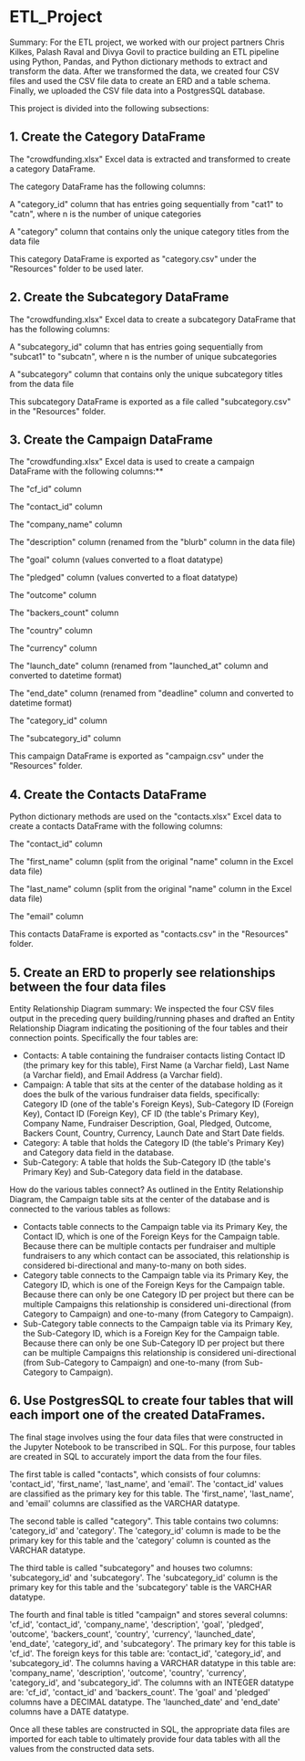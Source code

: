 # ETL_Project

Summary: For the ETL project, we worked with our project partners Chris Kilkes, Palash Raval and Divya Govil to practice building an ETL pipeline using Python, Pandas, and Python dictionary methods to extract and transform the data. After we transformed the data, we created four CSV files and used the CSV file data to create an ERD and a table schema. Finally, we uploaded the CSV file data into a PostgresSQL database.

This project is divided into the following subsections:


## **1. Create the Category DataFrame**

The "crowdfunding.xlsx" Excel data is extracted and transformed to create a category DataFrame. 

The category DataFrame has the following columns:

A "category_id" column that has entries going sequentially from "cat1" to "catn", where n is the number of unique categories

A "category" column that contains only the unique category titles from the data file

This category DataFrame is exported as "category.csv" under the "Resources" folder to be used later. 


## **2. Create the Subcategory DataFrame** 

The "crowdfunding.xlsx" Excel data to create a subcategory DataFrame that has the following columns:

A "subcategory_id" column that has entries going sequentially from "subcat1" to "subcatn", where n is the number of unique subcategories

A "subcategory" column that contains only the unique subcategory titles from the data file

This subcategory DataFrame is exported as a file called "subcategory.csv" in the "Resources" folder. 


## **3. Create the Campaign DataFrame** 

The "crowdfunding.xlsx" Excel data is used to create a campaign DataFrame with the following columns:**

The "cf_id" column

The "contact_id" column

The "company_name" column

The "description" column (renamed from the "blurb" column in the data file)

The "goal" column (values converted to a float datatype)

The "pledged" column (values converted to a float datatype)

The "outcome" column

The "backers_count" column

The "country" column

The "currency" column

The "launch_date" column (renamed from "launched_at" column and converted to datetime format)

The "end_date" column (renamed from "deadline" column and converted to datetime format)

The "category_id" column

The "subcategory_id" column

This campaign DataFrame is exported as "campaign.csv" under the "Resources" folder. 


## **4. Create the Contacts DataFrame**

Python dictionary methods are used on the "contacts.xlsx" Excel data to create a contacts DataFrame with the following columns:

The "contact_id" column

The "first_name" column (split from the original "name" column in the Excel data file) 

The "last_name" column (split from the original "name" column in the Excel data file) 

The "email" column 


This contacts DataFrame is exported as "contacts.csv" in the "Resources" folder.


## **5. Create an ERD to properly see relationships between the four data files**

Entity  Relationship Diagram summary:
We inspected the four CSV files output in the preceding query building/running phases and drafted an Entity Relationship Diagram indicating the positioning of the four tables and their connection points. Specifically the four tables are:
- Contacts: A table containing the fundraiser contacts listing Contact ID (the primary key for this table), First Name (a Varchar field), Last Name (a Varchar field), and Email Address (a Varchar field).
- Campaign: A table that sits at the center of the database holding as it does the bulk of the various fundraiser data fields, specifically: Category ID (one of the table's Foreign Keys), Sub-Category ID (Foreign Key), Contact ID (Foreign Key), CF ID (the table's Primary Key), Company Name, Fundraiser Description, Goal, Pledged, Outcome, Backers Count, Country, Currency, Launch Date and Start Date fields.
- Category: A table that holds the Category ID (the table's Primary Key) and Category data field in the database.
- Sub-Category: A table that holds the Sub-Category ID (the table's Primary Key) and Sub-Category data field in the database.

How do the various tables connect? As outlined in the Entity Relationship Diagram, the Campaign table sits at the center of the database and is connected to the various tables as follows:
- Contacts table connects to the Campaign table via its Primary Key, the Contact ID, which is one of the Foreign Keys for the Campaign table. Because there can be multiple contacts per fundraiser and multiple fundraisers to any which contact can be associated, this relationship is considered bi-directional and many-to-many on both sides.
- Category table connects to the Campaign table via its Primary Key, the Category ID, which is one of the Foreign Keys for the Campaign table. Because there can only be one Category ID per project but there can be multiple Campaigns this relationship is considered uni-directional (from Category to Campaign) and one-to-many (from Category to Campaign).
- Sub-Category table connects to the Campaign table via its Primary Key, the Sub-Category ID, which is a Foreign Key for the Campaign table. Because there can only be one Sub-Category ID per project but there can be multiple Campaigns this relationship is considered uni-directional (from Sub-Category to Campaign) and one-to-many (from Sub-Category to Campaign).



## **6. Use PostgresSQL to create four tables that will each import one of the created DataFrames.** 


The final stage involves using the four data files that were constructed in the Jupyter Notebook to be transcribed in SQL. For this purpose, four tables are created in SQL to accurately import the data from the four files. 

The first table is called "contacts", which consists of four columns: 'contact_id', 'first_name', 'last_name', and 'email'. The 'contact_id' values are classified as the primary key for this table. The 'first_name', 'last_name', and 'email' columns are classified as the VARCHAR datatype. 

The second table is called "category". This table contains two columns: 'category_id' and 'category'. The 'category_id' column is made to be the primary key for this table and the 'category' column is counted as the VARCHAR datatype. 

The third table is called "subcategory" and houses two columns: 'subcategory_id' and 'subcategory'. The 'subcategory_id' column is the primary key for this table and the 'subcategory' table is the VARCHAR datatype. 

The fourth and final table is titled "campaign" and stores several columns: 'cf_id', 'contact_id', 'company_name', 'description', 'goal', 'pledged', 'outcome', 'backers_count', 'country', 'currency', 'launched_date', 'end_date', 'category_id', and 'subcategory'. The primary key for this table is 'cf_id'. The foreign keys for this table are: 'contact_id', 'category_id', and 'subcategory_id'. The columns having a VARCHAR datatype in this table are: 'company_name', 'description', 'outcome', 'country', 'currency', 'category_id', and 'subcategory_id'. The columns with an INTEGER datatype are: 'cf_id', 'contact_id' and 'backers_count'. The 'goal' and 'pledged' columns have a DECIMAL datatype. The 'launched_date' and 'end_date' columns have a DATE datatype. 

Once all these tables are constructed in SQL, the appropriate data files are imported for each table to ultimately provide four data tables with all the values from the constructed data sets. 


